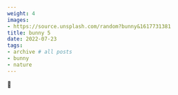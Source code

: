 ```yaml
---
weight: 4
images:
- https://source.unsplash.com/random?bunny&1617731381
title: bunny 5
date: 2022-07-23
tags:
- archive # all posts
- bunny
- nature
---
```


🐇